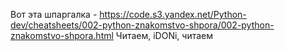 Вот эта шпаргалка - https://code.s3.yandex.net/Python-dev/cheatsheets/002-python-znakomstvo-shpora/002-python-znakomstvo-shpora.html
Читаем, iDONi, читаем
